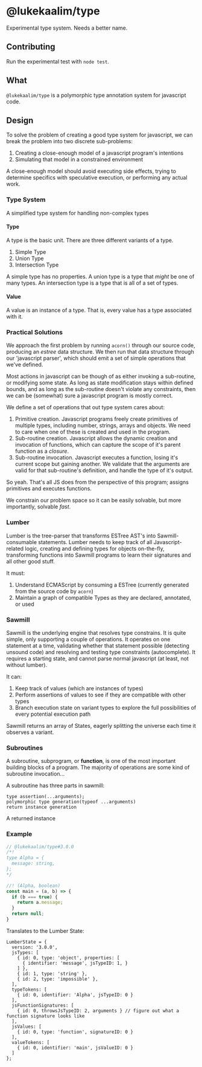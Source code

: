 # @lukekaalim/type

Experimental type system. Needs a better name.

## Contributing
Run the experimental test with `node test`.

## What

`@lukekaalim/type` is a polymorphic type annotation system for javascript code.

## Design
To solve the problem of creating a good type system for javascript, we can break the problem
into two discrete sub-problems:

1. Creating a close-enough model of a javascript program's intentions
2. Simulating that model in a constrained environment

A close-enough model should avoid executing side effects, trying to determine specifics with speculative execution, or performing any actual work.

### Type System
A simplified type system for handling non-complex types

#### Type
A type is the basic unit. There are three different variants of a type.
  1. Simple Type
  2. Union Type
  3. Intersection Type

A simple type has no properties.
A union type is a type that _might_ be one of many types.
An intersection type is a type that is all of a set of types.

#### Value
A value is an instance of a type. That is, every value has a type associated with it.

### Practical Solutions

We approach the first problem by running `acorn()` through our source code, producing an *estree* data structure. We then run that data structure through our 'javascript parser', which should emit a set of simple operations that we've defined.

Most actions in javascript can be though of as either invoking a sub-routine, or modifying some state. As long as state modification stays within defined bounds, and as long as the sub-routine doesn't violate any constraints, then we can be (somewhat) sure a javascript program is mostly correct.

We define a set of operations that out type system cares about:

1. Primitive creation. Javascript programs freely create primitives of multiple types, including number, strings, arrays and objects. We need to care when one of these is created and used in the program.
2. Sub-routine creation. Javascript allows the dynamic creation and invocation of functions, which can capture the scope of it's parent function as a *closure*.
3. Sub-routine invocation. Javascript executes a function, losing it's current scope but gaining another. We validate that the arguments are valid for that sub-routine's definition, and handle the type of it's output.

So yeah. That's all JS does from the perspective of this program; assigns primitives and executes functions.

We constrain our problem space so it can be easily solvable, but more importantly, solvable _fast_.

### Lumber
Lumber is the tree-parser that transforms ESTree AST's into Sawmill-consumable statements. Lumber needs to keep track of all Javascript-related logic, creating and defining types for objects on-the-fly, transforming functions into Sawmill programs to learn their signatures and all other good stuff.

It must:
  1. Understand ECMAScript by consuming a ESTree (currently generated from the source code by `acorn`)
  2. Maintain a graph of compatible Types as they are declared, annotated, or used

### Sawmill
Sawmill is the underlying engine that resolves type constrains. It is quite simple, only supporting a couple of operations. It operates on one statement at a time, validating whether that statement possible (detecting unsound code) and resolving and testing type constraints (autocomplete). It requires a starting state, and cannot parse normal javascript (at least, not without lumber).

It can:
  1. Keep track of values (which are instances of types)
  2. Perform assertions of values to see if they are compatible with other types
  3. Branch execution state on variant types to explore the full possibilities of every potential execution path

Sawmill returns an array of States, eagerly splitting the universe each time it observes a variant.

### Subroutines
A subroutine, subprogram, or **function**, is one of the most important building blocks of a program. The majority of operations
are some kind of subroutine invocation...

A subroutine has three parts in sawmill:

```
type assertion(...arguments);
polymorphic type generation(typeof ...arguments)
return instance generation
```

A returned instance

### Example

```javascript
// @lukekaalim/type#3.0.0
/*!
type Alpha = {
  message: string,
};
*/

//! (Alpha, boolean)
const main = (a, b) => {
  if (b === true) {
    return a.message;
  }
  return null;
}
```

Translates to the Lumber State:
```
LumberState = {
  version: '3.0.0',
  jsTypes: [
    { id: 0, type: 'object', properties: [
      { identifier: 'message', jsTypeID: 1, }
    ] },
    { id: 1, type: 'string' },
    { id: 2, type: 'impossible' },
  ],
  typeTokens: [
    { id: 0, identifier: 'Alpha', jsTypeID: 0 }
  ],
  jsFunctionSignatures: [
    { id: 0, throwsJsTypeID: 2, arguments } // figure out what a function signature looks like
  ],
  jsValues: [
    { id: 0, type: 'function', signatureID: 0 }
  ],
  valueTokens: [
    { id: 0, identifier: 'main', jsValueID: 0 }
  ]
};
```
